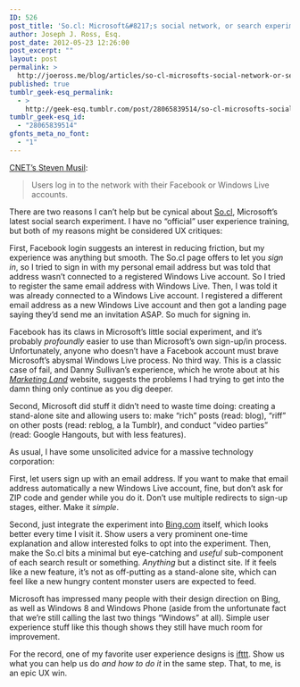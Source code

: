 ```yaml
---
ID: 526
post_title: 'So.cl: Microsoft&#8217;s social network, or search experiment, or kind ofboth, sort of'
author: Joseph J. Ross, Esq.
post_date: 2012-05-23 12:26:00
post_excerpt: ""
layout: post
permalink: >
  http://joeross.me/blog/articles/so-cl-microsofts-social-network-or-search/
published: true
tumblr_geek-esq_permalink:
  - >
    http://geek-esq.tumblr.com/post/28065839514/so-cl-microsofts-social-network-or-search
tumblr_geek-esq_id:
  - "28065839514"
gfonts_meta_no_font:
  - "1"
---
```

<p><a href="http://news.cnet.com/8301-1023_3-57437881-93/microsoft-quietly-launches-so.cl-social-network/" target="_blank">CNET&#8217;s Steven Musil</a>:</p>

<blockquote>
  <p>Users log in to the network with their Facebook or Windows Live accounts.</p>
</blockquote>

<p>There are two reasons I can&#8217;t help but be cynical about <a href="http://www.so.cl/" target="_blank">So.cl</a>, Microsoft&#8217;s latest social search experiment. I have no &#8220;official&#8221; user experience training, but both of my reasons might be considered UX critiques:</p>

<p><!-- more --></p>

<p>First, Facebook login suggests an interest in reducing friction, but my experience was anything but smooth. The So.cl page offers to let you <em>sign in</em>, so I tried to sign in with my personal email address but was told that address wasn&#8217;t connected to a registered Windows Live account. So I tried to register the same email address with Windows Live. Then, I was told it was already connected to a Windows Live account. I registered a different email address as a new Windows Live account and then got a landing page saying they&#8217;d send me an invitation ASAP. So much for signing in.</p>

<p>Facebook has its claws in  Microsoft&#8217;s little social experiment, and it&#8217;s probably <em>profoundly</em> easier to use than Microsoft&#8217;s own sign-up/in process. Unfortunately, anyone who doesn&#8217;t have a Facebook account must brave Microsoft&#8217;s abysmal Windows Live process. No third way. This is a classic case of fail, and Danny Sullivan&#8217;s experience, which he wrote about at his <a href="http://marketingland.com/microsoft-launches-so-cl-social-network-a-quick-look-12499" target="_blank"><em>Marketing Land</em></a> website, suggests the problems I had trying to get into the damn thing only continue as you dig deeper.</p>

<p>Second, Microsoft did stuff it didn&#8217;t need to waste time doing: creating a stand-alone site and allowing users to: make &#8220;rich&#8221; posts (read: blog), &#8220;riff&#8221; on other posts (read: reblog, a la Tumblr), and conduct &#8220;video parties&#8221; (read: Google Hangouts, but with less features).</p>

<p>As usual, I have some unsolicited advice for a massive technology corporation:</p>

<p>First, let users sign up with an email address. If you want to make that email address automatically a new Windows Live account, fine, but don&#8217;t ask for ZIP code and gender while you do it. Don&#8217;t use multiple redirects to sign-up stages, either. Make it <em>simple</em>.</p>

<p>Second, just integrate the experiment into <a href="http://bing.com" target="_blank">Bing.com</a> itself, which looks better every time I visit it. Show users a very prominent one-time explanation and allow interested folks to opt into the experiment. Then, make the So.cl bits a minimal but eye-catching and <em>useful</em> sub-component of each search result or something. <em>Anything</em> but a distinct site. If it feels like a new feature, it&#8217;s not as off-putting as a stand-alone site, which can feel like a new hungry content monster users are expected to feed.</p>

<p>Microsoft has impressed many people with their design direction on Bing, as well as Windows 8 and Windows Phone (aside from the unfortunate fact that we&#8217;re still calling the last two things &#8220;Windows&#8221; at all). Simple user experience stuff like this though shows they still have much room for improvement.</p>

<p>For the record, one of my favorite user experience designs is <a href="http://www.ifttt.com/" target="_blank">ifttt</a>. Show us what you can help us do <em>and how to do it</em> in the same step. That, to me, is an epic UX win.</p>